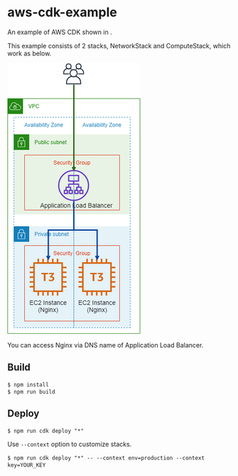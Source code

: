 aws-cdk-example
====

An example of AWS CDK shown in .

This example consists of 2 stacks, NetworkStack and ComputeStack, which work as below.

![aws-cdk-example-image](./aws-cdk-example.png)

You can access Nginx via DNS name of Application Load Balancer.

## Build

```
$ npm install
$ npm run build
```

## Deploy

```
$ npm run cdk deploy "*"
```

Use `--context` option to customize stacks.

```
$ npm run cdk deploy "*" -- --context env=production --context key=YOUR_KEY
```
